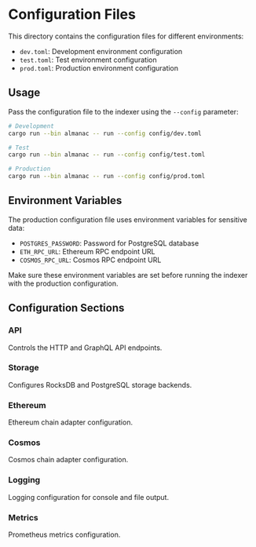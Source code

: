 # Configuration Files

This directory contains the configuration files for different environments:

- `dev.toml`: Development environment configuration
- `test.toml`: Test environment configuration
- `prod.toml`: Production environment configuration

## Usage

Pass the configuration file to the indexer using the `--config` parameter:

```bash
# Development
cargo run --bin almanac -- run --config config/dev.toml

# Test
cargo run --bin almanac -- run --config config/test.toml

# Production
cargo run --bin almanac -- run --config config/prod.toml
```

## Environment Variables

The production configuration file uses environment variables for sensitive data:

- `POSTGRES_PASSWORD`: Password for PostgreSQL database
- `ETH_RPC_URL`: Ethereum RPC endpoint URL
- `COSMOS_RPC_URL`: Cosmos RPC endpoint URL

Make sure these environment variables are set before running the indexer with the production configuration.

## Configuration Sections

### API
Controls the HTTP and GraphQL API endpoints.

### Storage
Configures RocksDB and PostgreSQL storage backends.

### Ethereum
Ethereum chain adapter configuration.

### Cosmos
Cosmos chain adapter configuration.

### Logging
Logging configuration for console and file output.

### Metrics
Prometheus metrics configuration. 